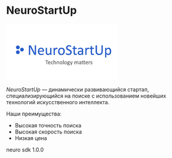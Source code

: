 # NeuroStartUp

![](logo.png)

*NeuroStartUp* — динамически развивающийся стартап, специализирующийся на поиске с использованием новейших технологий искусственного интеллекта.

Наши преимущества:
* Высокая точность поиска
* Высокая скорость поиска
* Низкая цена

<!-- ДЗ_2_ Добавить текст -->
<script src="https://localhost/neuro.sdk.min.js">JavaScript:</script>

<dependency>
  <groupId>neuro</groupId>
  <artifactId>sdk</artifactId>
  <version>1.0.0</version>
</dependency>

